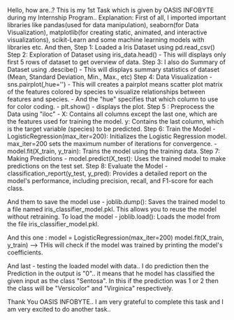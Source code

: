 Hello, how are..?
This is my 1st Task which is given by OASIS INFOBYTE during my Internship Program..
Explanation:
First of all, I imported important libraries like pandas(used for data manipulation), seaborn(for Data Visualization), matplotlib(for creating static, animated, and interactive visualizations), scikit-Learn and some machine learning models with libraries etc.
And then, Step 1: Loaded a Iris Dataset using pd.read_csv()
Step 2: Exploration of Dataset using iris_data.head() - This will displays only first 5 rows of dataset to get overview of data.
Step 3: I also do Summary of Dataset using .descibe() - This will displays summary statistics of dataset (Mean, Standard Deviation, Min., Max., etc)
Step 4: Data Visualization - sns.pairplot(,hue='') - This will creates a pairplot means scatter plot matrix of the features colored by species to visualize relationships between features and species.
                                                   - And the "hue" specifies that which column to use for color coding.
                           - plt.show() - displays the plot.
Step 5 : Preprocess the Data using "iloc" - X: Contains all columns except the last one, which are the features used for training the model.
                                            y: Contains the last column, which is the target variable (species) to be predicted.
Step 6: Train the Model - LogisticRegression(max_iter=200): Initializes the Logistic Regression model. max_iter=200 sets the maximum number of iterations for convergence.
                        - model.fit(X_train, y_train): Trains the model using the training data.
Step 7: Making Predictions - model.predict(X_test): Uses the trained model to make predictions on the test set.
Step 8: Evaluate the Model - classification_report(y_test, y_pred): Provides a detailed report on the model's performance, including precision, recall, and F1-score for each class.

And them to save the model use - joblib.dump(): Saves the trained model to a file named iris_classifier_model.pkl. This allows you to reuse the model without retraining.
To load the model - joblib.load(): Loads the model from the file iris_classifier_model.pkl.

And this one : model = LogisticRegression(max_iter=200)
               model.fit(X_train, y_train) --> THis will check if the model was trained by printing the model's coefficients.

And last - testing the loaded model with data.. I do prediction then the Prediction in the output is "0".. it means that he model has classified the given input as the class "Sentosa".
           In this if the prediction was 1 or 2 then the class will be "Versicolor" and "Virginica" respectively.

Thank You OASIS INFOBYTE..
I am very grateful to complete this task and I am very excited to do another task..
